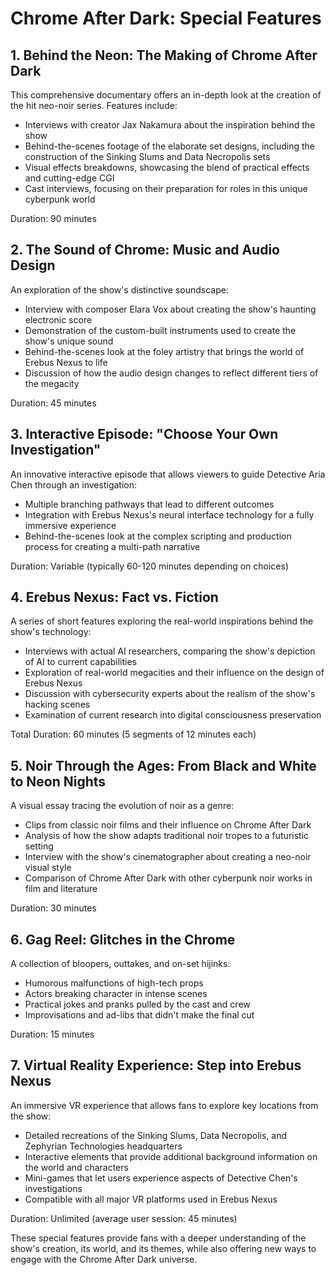 # Chrome After Dark: Special Features

## 1. Behind the Neon: The Making of Chrome After Dark

This comprehensive documentary offers an in-depth look at the creation of the hit neo-noir series. Features include:

- Interviews with creator Jax Nakamura about the inspiration behind the show
- Behind-the-scenes footage of the elaborate set designs, including the construction of the Sinking Slums and Data Necropolis sets
- Visual effects breakdowns, showcasing the blend of practical effects and cutting-edge CGI
- Cast interviews, focusing on their preparation for roles in this unique cyberpunk world

Duration: 90 minutes

## 2. The Sound of Chrome: Music and Audio Design

An exploration of the show's distinctive soundscape:

- Interview with composer Elara Vox about creating the show's haunting electronic score
- Demonstration of the custom-built instruments used to create the show's unique sound
- Behind-the-scenes look at the foley artistry that brings the world of Erebus Nexus to life
- Discussion of how the audio design changes to reflect different tiers of the megacity

Duration: 45 minutes

## 3. Interactive Episode: "Choose Your Own Investigation"

An innovative interactive episode that allows viewers to guide Detective Aria Chen through an investigation:

- Multiple branching pathways that lead to different outcomes
- Integration with Erebus Nexus's neural interface technology for a fully immersive experience
- Behind-the-scenes look at the complex scripting and production process for creating a multi-path narrative

Duration: Variable (typically 60-120 minutes depending on choices)

## 4. Erebus Nexus: Fact vs. Fiction

A series of short features exploring the real-world inspirations behind the show's technology:

- Interviews with actual AI researchers, comparing the show's depiction of AI to current capabilities
- Exploration of real-world megacities and their influence on the design of Erebus Nexus
- Discussion with cybersecurity experts about the realism of the show's hacking scenes
- Examination of current research into digital consciousness preservation

Total Duration: 60 minutes (5 segments of 12 minutes each)

## 5. Noir Through the Ages: From Black and White to Neon Nights

A visual essay tracing the evolution of noir as a genre:

- Clips from classic noir films and their influence on Chrome After Dark
- Analysis of how the show adapts traditional noir tropes to a futuristic setting
- Interview with the show's cinematographer about creating a neo-noir visual style
- Comparison of Chrome After Dark with other cyberpunk noir works in film and literature

Duration: 30 minutes

## 6. Gag Reel: Glitches in the Chrome

A collection of bloopers, outtakes, and on-set hijinks:

- Humorous malfunctions of high-tech props
- Actors breaking character in intense scenes
- Practical jokes and pranks pulled by the cast and crew
- Improvisations and ad-libs that didn't make the final cut

Duration: 15 minutes

## 7. Virtual Reality Experience: Step into Erebus Nexus

An immersive VR experience that allows fans to explore key locations from the show:

- Detailed recreations of the Sinking Slums, Data Necropolis, and Zephyrian Technologies headquarters
- Interactive elements that provide additional background information on the world and characters
- Mini-games that let users experience aspects of Detective Chen's investigations
- Compatible with all major VR platforms used in Erebus Nexus

Duration: Unlimited (average user session: 45 minutes)

These special features provide fans with a deeper understanding of the show's creation, its world, and its themes, while also offering new ways to engage with the Chrome After Dark universe.